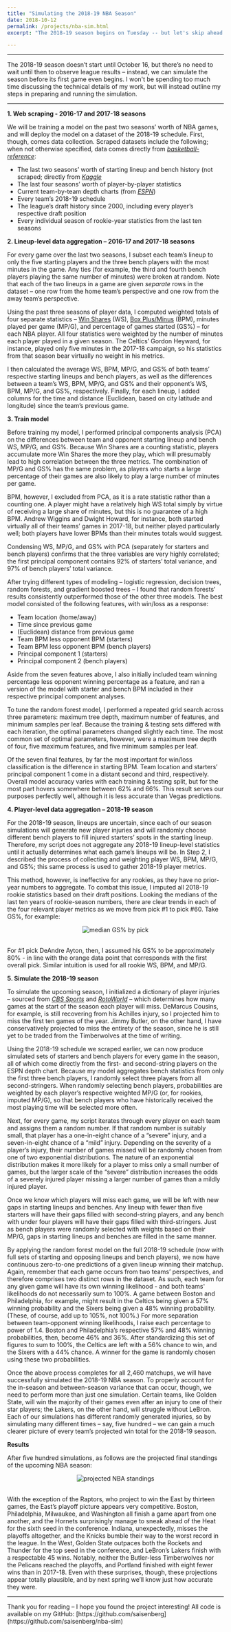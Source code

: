 ```yaml
---
title: "Simulating the 2018-19 NBA Season"
date: 2018-10-12
permalink: /projects/nba-sim.html
excerpt: "The 2018-19 season begins on Tuesday -- but let's skip ahead to next June."

---
```

<hr>
The 2018-19 season doesn’t start until October 16, but there’s no need to wait until then to observe league results – instead, we can simulate the season before its first game even begins. I won't be spending too much time discussing the technical details of my work, but will instead outline my steps in preparing and running the simulation.
<hr>

**1. Web scraping - 2016-17 and 2017-18 seasons**

We will be training a model on the past two seasons’ worth of NBA games, and will deploy the model on a dataset of the 2018-19 schedule. First, though, comes data collection. Scraped datasets include the following; when not otherwise specified, data comes directly from [*basketball-reference*](https://www.basketball-reference.com/):

* The last two seasons’ worth of starting lineup and bench history (not scraped; directly from [*Kaggle*](https://www.kaggle.com/pablote/nba-enhanced-stats)
* The last four seasons’ worth of player-by-player statistics
* Current team-by-team depth charts (from [*ESPN*](http://www.espn.com/nba/depth/_/type/print))
* Every team’s 2018-19 schedule
* The league’s draft history since 2000, including every player’s respective draft position
* Every individual season of rookie-year statistics from the last ten seasons

**2. Lineup-level data aggregation – 2016-17 and 2017-18 seasons**

For every game over the last two seasons, I subset each team’s lineup to only the five starting players and the three bench players with the most minutes in the game. Any ties (for example, the third and fourth bench players playing the same number of minutes) were broken at random. Note that each of the two lineups in a game are given *separate* rows in the dataset – one row from the home team’s perspective and one row from the away team’s perspective.

Using the past three seasons of player data, I computed weighted totals of four separate statistics – [Win Shares](https://www.basketball-reference.com/about/ws.html) (WS), [Box Plus/Minus](https://www.basketball-reference.com/about/bpm.html) (BPM), minutes played per game (MP/G), and percentage of games started (GS%) – for each NBA player. All four statistics were weighted by the number of minutes each player played in a given season. The Celtics’ Gordon Heyward, for instance, played only five minutes in the 2017-18 campaign, so his statistics from that season bear virtually no weight in his metrics.

I then calculated the average WS, BPM, MP/G, and GS% of both teams’ respective starting lineups and bench players, as well as the differences between a team’s WS, BPM, MP/G, and GS% and their opponent’s WS, BPM, MP/G, and GS%, respectively. Finally, for each lineup, I added columns for the time and distance (Euclidean, based on city latitude and longitude) since the team’s previous game.

**3. Train model**

Before training my model, I performed principal components analysis (PCA) on the differences between team and opponent starting lineup and bench WS, MP/G, and GS%. Because Win Shares are a counting statistic, players accumulate more Win Shares the more they play, which will presumably lead to high correlation between the three metrics. The combination of MP/G and GS% has the same problem, as players who starts a large percentage of their games are also likely to play a large number of minutes per game.

BPM, however, I excluded from PCA, as it is a rate statistic rather than a counting one. A player might have a relatively high WS total simply by virtue of receiving a large share of minutes, but this is no guarantee of a high BPM. Andrew Wiggins and Dwight Howard, for instance, both started virtually all of their teams’ games in 2017-18, but neither played particularly well; both players have lower BPMs than their minutes totals would suggest.

Condensing WS, MP/G, and GS% with PCA (separately for starters and bench players) confirms that the three variables are very highly correlated; the first principal component contains 92% of starters’ total variance, and 97% of bench players’ total variance.

After trying different types of modeling – logistic regression, decision trees, random forests, and gradient boosted trees – I found that random forests’ results consistently outperformed those of the other three models. The best model consisted of the following features, with win/loss as a response:

* Team location (home/away)
* Time since previous game
* (Euclidean) distance from previous game
* Team BPM less opponent BPM (starters)
* Team BPM less opponent BPM (bench players)
* Principal component 1 (starters)
* Principal component 2 (bench players)

Aside from the seven features above, I also initially included team winning percentage less opponent winning percentage as a feature, and ran a version of the model with starter and bench BPM included in their respective principal component analyses.

To tune the random forest model, I performed a repeated grid search across three parameters: maximum tree depth, maximum number of features, and minimum samples per leaf. Because the training & testing sets differed with each iteration, the optimal parameters changed slightly each time. The most common set of optimal parameters, however, were a maximum tree depth of four, five maximum features, and five minimum samples per leaf.

Of the seven final features, by far the most important for win/loss classification is the difference in starting BPM. Team location and starters’ principal component 1 come in a distant second and third, respectively. Overall model accuracy varies with each training & testing split, but for the most part hovers somewhere between 62% and 66%. This result serves our purposes perfectly well, although it is less accurate than Vegas predictions.

**4. Player-level data aggregation – 2018-19 season**

For the 2018-19 season, lineups are uncertain, since each of our season simulations will generate new player injuries and will randomly choose different bench players to fill injured starters’ spots in the starting lineup. Therefore, my script does not aggregate any 2018-19 lineup-level statistics until it actually determines what each game’s lineups will be. In Step 2, I described the process of collecting and weighting player WS, BPM, MP/G, and GS%; this same process is used to gather 2018-19 player metrics.

This method, however, is ineffective for any rookies, as they have no prior-year numbers to aggregate. To combat this issue, I imputed all 2018-19 rookie statistics based on their draft positions. Looking the medians of the last ten years of rookie-season numbers, there are clear trends in each of the four relevant player metrics as we move from pick #1 to pick #60. Take GS%, for example:

<center><img src="{{ site.url }}{{ site.baseurl }}/images/nba-sim/median-GSpct-by-pick.png" alt="median GS% by pick"></center><br>

For #1 pick DeAndre Ayton, then, I assumed his GS% to be approximately 80% - in line with the orange data point that corresponds with the first overall pick. Similar intuition is used for all rookie WS, BPM, and MP/G.

**5. Simulate the 2018-19 season**

To simulate the upcoming season, I initialized a dictionary of player injuries – sourced from [*CBS Sports*](https://cbssports.com/nba/injuries/) and [*RotoWorld*](http://rotoworld.com/teams/injuries/nba/all/) – which determines how many games at the start of the season each player will miss. DeMarcus Cousins, for example, is still recovering from his Achilles injury, so I projected him to miss the first ten games of the year. Jimmy Butler, on the other hand, I have conservatively projected to miss the entirety of the season, since he is still yet to be traded from the Timberwolves at the time of writing.

Using the 2018-19 schedule we scraped earlier, we can now produce simulated sets of starters and bench players for every game in the season, all of which come directly from the first- and second-string players on the ESPN depth chart. Because my model aggregates bench statistics from only the first three bench players, I randomly select three players from all second-stringers. When randomly selecting bench players, probabilities are weighted by each player’s respective weighted MP/G (or, for rookies, imputed MP/G), so that bench players who have historically received the most playing time will be selected more often.

Next, for every game, my script iterates through every player on each team and assigns them a random number. If that random number is suitably small, that player has a one-in-eight chance of a “severe” injury, and a seven-in-eight chance of a “mild” injury. Depending on the severity of a player’s injury, their number of games missed will be randomly chosen from one of two exponential distributions. The nature of an exponential distribution makes it more likely for a player to miss only a small number of games, but the larger scale of the “severe” distribution increases the odds of a severely injured player missing a larger number of games than a mildly injured player.

Once we know which players will miss each game, we will be left with new gaps in starting lineups and benches. Any lineup with fewer than five starters will have their gaps filled with second-string players, and any bench with under four players will have their gaps filled with third-stringers. Just as bench players were randomly selected with weights based on their MP/G, gaps in starting lineups and benches are filled in the same manner.

By applying the random forest model on the full 2018-19 schedule (now with full sets of starting and opposing lineups and bench players), we now have continuous zero-to-one predictions of a given lineup winning their matchup. Again, remember that each game occurs from two teams’ perspectives, and therefore comprises two distinct rows in the dataset. As such, each team for any given game will have its own winning likelihood - and both teams' likelihoods do not necessarily sum to 100%. A game between Boston and Philadelphia, for example, might result in the Celtics being given a 57% winning probability and the Sixers being given a 48% winning probability. (These, of course, add up to 105%, not 100%.) For more separation between team-opponent winning likelihoods, I raise each percentage to power of 1.4. Boston and Philadelphia’s respective 57% and 48% winning probabilities, then, become 46% and 36%. After standardizing this set of figures to sum to 100%, the Celtics are left with a 56% chance to win, and the Sixers with a 44% chance. A winner for the game is randomly chosen using these two probabilities.

Once the above process completes for all 2,460 matchups, we will have successfully simulated the 2018-19 NBA season. To properly account for the in-season and between-season variance that can occur, though, we need to perform more than just one simulation. Certain teams, like Golden State, will win the majority of their games even after an injury to one of their star players; the Lakers, on the other hand, will struggle without LeBron. Each of our simulations has different randomly generated injuries, so by simulating many different times – say, five hundred – we can gain a much clearer picture of every team’s projected win total for the 2018-19 season.

**Results**

After five hundred simulations, as follows are the projected final standings of the upcoming NBA season:

<center><img src="{{ site.url }}{{ site.baseurl }}/images/nba-sim/projected-standings.png" alt="projected NBA standings"></center><br>

With the exception of the Raptors, who project to win the East by thirteen games, the East’s playoff picture appears very competitive. Boston, Philadelphia, Milwaukee, and Washington all finish a game apart from one another, and the Hornets surprisingly manage to sneak ahead of the Heat for the sixth seed in the conference. Indiana, unexpectedly, misses the playoffs altogether, and the Knicks bumble their way to the worst record in the league. In the West, Golden State outpaces both the Rockets and Thunder for the top seed in the conference, and LeBron’s Lakers finish with a respectable 45 wins. Notably, neither the Butler-less Timberwolves nor the Pelicans reached the playoffs, and Portland finished with eight fewer wins than in 2017-18. Even with these surprises, though, these projections appear totally plausible, and by next spring we’ll know just how accurate they were.
<hr>
Thank you for reading – I hope you found the project interesting! All code is available on my GitHub: [https://github.com/saisenberg](https://github.com/saisenberg/nba-sim)
